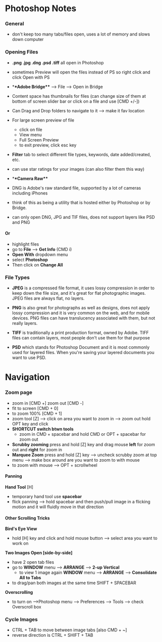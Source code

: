 # Photoshop Notes

### General

- don't keep too many tabs/files open, uses a lot of memory and slows down computer

### Opening Files

- **.png .jpg .dng .psd .tiff** all open in Photoshop
- sometimes Preview will open the files instead of PS so right click and click Open with PS

- \***\*Adobe Bridge\*\*** --> File --> Open in Bridge
- Content space has thumbnails for files (can change size of them at bottom of screen slider bar or click on a file and use [CMD +/-])
- Can Drag and Drop folders to navigate to it --> make it fav location
- For large screen preview of file
  - click on file
  - View menu
  - Full Screen Preview
  - to exit preview, click esc key
- **Filter** tab to select different file types, keywords, date added/created, etc.
- can use star ratings for your images (can also filter them this way)

- \***\*Camera Raw\*\***
- DNG is Adobe's raw standard file, supported by a lot of cameras including iPhones
- think of this as being a utility that is hosted either by Photoshop or by Bridge.
- can only open DNG, JPG and TIF files, does not support layers like PSD and PNG

#### Or

- highlight files
- go to **File** --> **Get Info** (CMD i)
- **Open With** dropdown menu
- select **Photoshop**
- Then click on **Change All**

### File Types

- **JPEG** is a compressed file format, it uses lossy compression in order to keep down the file size, and it's great for flat photographic images. JPEG files are always flat, no layers.

- **PNG** is also great for photographs as well as designs, does not apply lossy compression and it is very common on the web, and for mobile devices. PNG files can have translucency associated with them, but not really layers.

- **TIFF** is traditionally a print production format, owned by Adobe. TIFF files can contain layers, most people don't use them for that purpose

- **PSD** which stands for Photoshop Document and it is most commonly used for layered files. When you're saving your layered documents you want to use PSD.

# Navigation

### Zoom page

- zoom in [CMD +] zoom out [CMD -]
- fit to screen [CMD + 0]
- to zoom 100% [CMD + 1]
- zoom tool [Z] --> click on area you want to zoom in --> zoom out hold OPT key and click
- **SHORTCUT switch btwn tools**
  - zoom in CMD + spacebar and hold CMD or OPT + spacebar for zoom out
- **Scrubby zooming** press and hold [Z] key and drag mouse **left** for zoom out and **right** for zoom in
- **Marquee Zoom** press and hold [Z] key --> uncheck scrubby zoom at top menu --> make box around are you want to zoom to with mouse
- to zoom with mouse --> OPT + scrollwheel

#### Panning

**Hand Tool** [H]

- temporary hand tool use **spacebar**
- flick panning --> hold spacebar and then push/pull image in a flicking motion and it will fluidly move in that direction

#### Other Scrolling Tricks

**Bird's Eye View**

- hold [H] key and click and hold mouse button --> select area you want to work on

**Two Images Open [side-by-side]**

- have 2 open tab files
- go to **WINDOW** menu --> **ARRANGE** --> **2-up Vertical**
  - to view 1 image again **WINDOW** menu --> **ARRANGE** --> **Consolidate All to Tabs**
- to drag/pan both images at the same time SHIFT + SPACEBAR

**Overscrolling**

- to turn on -->Photoshop menu --> Preferences --> Tools --> check Overscroll box

### Cycle Images

- CTRL + TAB to move between image tabs [also CMD + ~]
- reverse direction is CTRL + SHIFT + TAB
